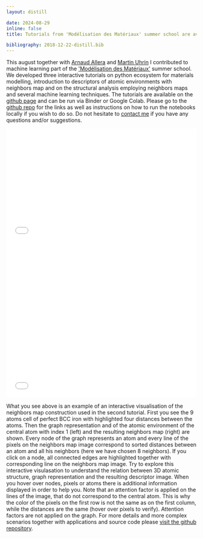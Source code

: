 ```yaml
---
layout: distill

date: 2024-08-29
inline: false
title: Tutorials from 'Modélisation des Matériaux' summer school are available online.

bibliography: 2018-12-22-distill.bib
---
```


This august together with [Arnaud Allera](https://arn-all.github.io/) and [Martin Uhrin](https://digitalbaker.net/) I contributed to machine learning part of the ['Modélisation des Matériaux'](https://www.cinam.univ-mrs.fr/site/modmat/banyuls/index.php?page=programme) summer school. We developed three interactive tutorials on python ecosystem for materials modelling, introduction to descriptors of atomic environments with neighbors map <d-cite key="Allera2024"></d-cite> and on the structural analysis employing neighbors maps and several machine learning techniques. The tutorials are available on the [github page](https://github.com/pgrigorev/ModMatEcole) and can be run via Binder or Google Colab. Please go to the [github repo](https://github.com/pgrigorev/ModMatEcole) for the links as well as instructions on how to run the notebooks locally if you wish to do so. Do not hesitate to [contact me](mailto:petr.y.grigorev@gmail.com) if you have any questions and/or suggestions. 

<iframe src="/assets/html/Fe_cell.html"
    sandbox="allow-same-origin allow-scripts"
    width="100%"
    height="300"
    scrolling="no"
    seamless="seamless"
    frameborder="0">
</iframe>

<div style="display: flex; justify-content: center;">
    <iframe src="/assets/html/neighbours_map.html"
        style="display: flex; margin: auto;" 
        width="100%"
        height="410"
        seamless="seamless"
        frameborder="0">
    </iframe>
</div>

What you see above is an example of an interactive visualisation of the neighbors map construction used in the second tutorial. First you see the 9 atoms cell of perfect BCC iron with highlighted four distances between the atoms. Then the graph representation and of the atomic environment of the central atom with index 1 (left) and the resulting neighbors map (right) are shown. Every node of the graph represents an atom and every line of the pixels on the neighbors map image correspond to sorted distances between an atom and all his neighbors (here we have chosen 8 neighbors). If you click on a node, all connected edges are highlighted together with corresponding line on the neighbors map image. Try to explore this interactive visulasation to understand the relation between 3D atomic structure, graph representation and the resulting descriptor image. When you hover over nodes, pixels or atoms there is additional information displayed in order to help you. Note that an attention factor is applied on the lines of the image, that do not correspond to the central atom. This is why the color of the pixels on the first row is not the same as on the first column, while the distances are the same (hover over pixels to verify). Attention factors are not applied on the graph. For more details and more complex scenarios together with applications and source code please [visit the github repository](https://github.com/pgrigorev/ModMatEcole).
